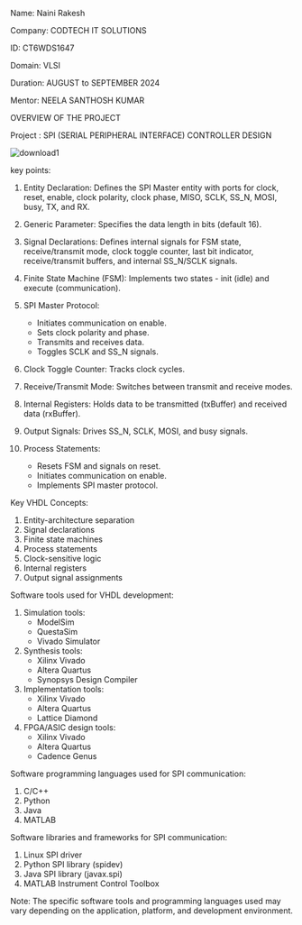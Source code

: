 Name: Naini Rakesh

Company: CODTECH IT SOLUTIONS

ID: CT6WDS1647

Domain: VLSI

Duration: AUGUST to SEPTEMBER 2024

Mentor: NEELA SANTHOSH KUMAR

OVERVIEW OF THE PROJECT

Project : SPI (SERIAL PERIPHERAL INTERFACE) CONTROLLER DESIGN



![download1](https://github.com/user-attachments/assets/3a8adae6-8be1-489b-82d3-e1c1886d2c9d)


key points:

1. Entity Declaration: Defines the SPI Master entity with ports for clock, reset, enable, clock polarity, clock phase, MISO, SCLK, SS_N, MOSI, busy, TX, and RX.

2. Generic Parameter: Specifies the data length in bits (default 16).

3. Signal Declarations: Defines internal signals for FSM state, receive/transmit mode, clock toggle counter, last bit indicator, receive/transmit buffers, and internal SS_N/SCLK signals.

4. Finite State Machine (FSM): Implements two states - init (idle) and execute (communication).

5. SPI Master Protocol:
    - Initiates communication on enable.
    - Sets clock polarity and phase.
    - Transmits and receives data.
    - Toggles SCLK and SS_N signals.

6. Clock Toggle Counter: Tracks clock cycles.

7. Receive/Transmit Mode: Switches between transmit and receive modes.

8. Internal Registers: Holds data to be transmitted (txBuffer) and received data (rxBuffer).

9. Output Signals: Drives SS_N, SCLK, MOSI, and busy signals.

10. Process Statements:
    - Resets FSM and signals on reset.
    - Initiates communication on enable.
    - Implements SPI master protocol.

Key VHDL Concepts:

1. Entity-architecture separation
2. Signal declarations
3. Finite state machines
4. Process statements
5. Clock-sensitive logic
6. Internal registers
7. Output signal assignments

Software tools used for VHDL development:

1. Simulation tools:
    - ModelSim
    - QuestaSim
    - Vivado Simulator
2. Synthesis tools:
    - Xilinx Vivado
    - Altera Quartus
    - Synopsys Design Compiler
3. Implementation tools:
    - Xilinx Vivado
    - Altera Quartus
    - Lattice Diamond
4. FPGA/ASIC design tools:
    - Xilinx Vivado
    - Altera Quartus
    - Cadence Genus

Software programming languages used for SPI communication:

1. C/C++
2. Python
3. Java
4. MATLAB

Software libraries and frameworks for SPI communication:

1. Linux SPI driver
2. Python SPI library (spidev)
3. Java SPI library (javax.spi)
4. MATLAB Instrument Control Toolbox

Note: The specific software tools and programming languages used may vary depending on the application, platform, and development environment.



